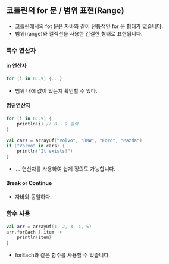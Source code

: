 ## 코틀린의 for 문 / 범위 표현(Range)

- 코틀린에서의 fot 문은 자바와 같이 전통적인 for 문 형태가 없습니다.
- 범위(range)와 컬렉션을 사용한 간결한 형태로 표현됩니다.

### 특수 연산자
#### in 연산자
```kotlin
for (i in 0..9) {...}
```
- 범위 내에 값이 있는지 확인할 수 있다.

#### 범위연산자
```kotlin
for (i in 0..9) {
    println(i) // 0 ~ 9 출력
}
```
```kotlin
val cars = arrayOf("Volvo", "BMW", "Ford", "Mazda")
if ("Volvo" in cars) {
    println("It exists!")
}
```
- `..` 연산자를 사용하여 쉽게 정의도 가능합니다.

#### Break or Continue
- 자바와 동일하다.

### 함수 사용
```kotlin
val arr = arrayOf(1, 2, 3, 4, 5)
arr.forEach { item ->
    println(item)
}
```
- forEach와 같은 함수를 사용할 수 있습니다.